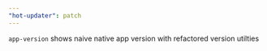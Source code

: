 ```yaml
---
"hot-updater": patch
---
```


`app-version` shows naive native app version with refactored version utilties
